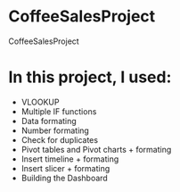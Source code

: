 # CoffeeSalesProject
CoffeeSalesProject

# In this project, I used:

- VLOOKUP
- Multiple IF functions
- Data formating
- Number formating
- Check for duplicates
- Pivot tables and Pivot charts + formating
- Insert timeline + formating
- Insert slicer + formating
-  Building the Dashboard
